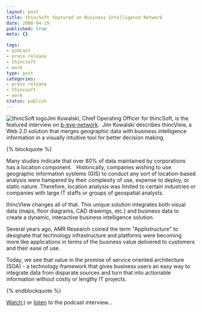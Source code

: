 ```yaml
--- 
layout: post
title: thincSoft featured on Business Intelligence Network
date: 2008-04-19
published: true
meta: {}

tags: 
- podcast
- press release
- thincsoft
- work
type: post
categories: 
- press release
- thincsoft
- work
status: publish
---
```



![thincSoft logo](http://media.eick.us/2011/05/2100790462_78f9d70aea_m.jpg)Jim Kowalski, Chief Operating Officer for thincSoft, is the featured interview on [b-eye-network](http://www.b-eye-network.com/home/).  Jim Kowalski describes thincView, a Web 2.0 solution that merges geographic data with business intelligence information in a visually intuitive tool for better decision making.

  {% blockquote %}   

Many studies indicate that over 80% of data maintained by corporations has a location component.   Historically, companies wishing to use geographic information systems (GIS) to conduct any sort of location-based analysis were hampered by their complexity of use, expense to deploy, or static nature. Therefore, location analysis was limited to certain industries or companies with large IT staffs or groups of geospatial analysts. 

    

thincVIew changes all of that. This unique solution integrates both visual data (maps, floor diagrams, CAD drawings, etc.) and business data to create a dynamic, interactive business intelligence solution.  

    

Several years ago, AMR Research coined the term "Applistructure" to designate that technology infrastructure and platforms were becoming more like applications in terms of the business value delivered to customers and their ease of use. 

    

Today, we see that value in the promise of service oriented architecture (SOA) - a technology framework that gives business users an easy way to integrate data from disparate sources and turn that into actionable information without costly or lengthy IT projects.

 {% endblockquote %}  

[Watch](//www.b-eye-network.com/spotlights/player/?spot=thincsoft_0308','spotplayer','dependent=yes,resizable=no,scrollbars=no,height=520,width=620');) or [listen](http://www.b-eye-network.com/listen/7066) to the podcast interview...

